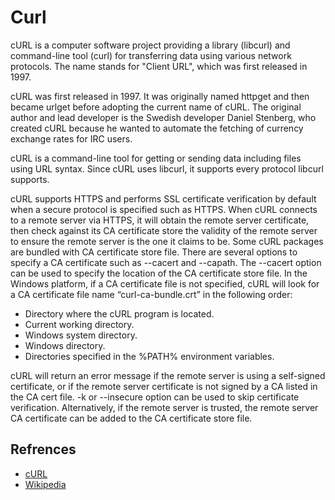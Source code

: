 # Curl

cURL is a computer software project providing a library (libcurl) and command-line tool (curl) for transferring data using various network protocols. The name stands for "Client URL", which was first released in 1997.

cURL was first released in 1997. It was originally named httpget and then became urlget before adopting the current name of cURL. The original author and lead developer is the Swedish developer Daniel Stenberg, who created cURL because he wanted to automate the fetching of currency exchange rates for IRC users.

cURL is a command-line tool for getting or sending data including files using URL syntax. Since cURL uses libcurl, it supports every protocol libcurl supports.

cURL supports HTTPS and performs SSL certificate verification by default when a secure protocol is specified such as HTTPS. When cURL connects to a remote server via HTTPS, it will obtain the remote server certificate, then check against its CA certificate store the validity of the remote server to ensure the remote server is the one it claims to be. Some cURL packages are bundled with CA certificate store file. There are several options to specify a CA certificate such as --cacert and --capath. The --cacert option can be used to specify the location of the CA certificate store file. In the Windows platform, if a CA certificate file is not specified, cURL will look for a CA certificate file name “curl-ca-bundle.crt” in the following order:

- Directory where the cURL program is located.
- Current working directory.
- Windows system directory.
- Windows directory.
- Directories specified in the %PATH% environment variables.

cURL will return an error message if the remote server is using a self-signed certificate, or if the remote server certificate is not signed by a CA listed in the CA cert file. -k or --insecure option can be used to skip certificate verification. Alternatively, if the remote server is trusted, the remote server CA certificate can be added to the CA certificate store file.

## Refrences

- [cURL](https://curl.se)
- [Wikipedia](https://en.wikipedia.org/wiki/CURL)
